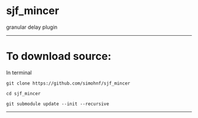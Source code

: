 # sjf_mincer
granular delay plugin



------------------------------
# To download source:

In terminal 
```
git clone https://github.com/simohnf/sjf_mincer

cd sjf_mincer

git submodule update --init --recursive
```
---------------

